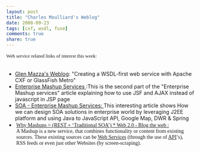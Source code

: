 ```yaml
---
layout: post
title: "Charles Moulliard's Weblog"
date: 2008-09-23
tags: [cxf, wsdl, fuse]
comments: true
share: true
---
```


<div class='post'>
    <div style="border: 1px solid black; margin: 0px; padding: 2px; left: -100px; top: -100px; visibility: hidden; display: none; width: auto; height: auto; position: absolute; background-color: rgb(168, 236, 255); -moz-border-radius-topleft: 5px; -moz-border-radius-topright: 5px; -moz-border-radius-bottomright: 5px; -moz-border-radius-bottomleft: 5px; font-size: 12px; color: rgb(0, 0, 0); text-align: left; z-index: 1410065406;" id="gmbabelFish">
        <div style="border-bottom: 1px dotted black; padding-bottom: 2px; padding-top: 2px;">
            <span title="Close BabelFish" class="gmBabelMousishToolBar" style="cursor: pointer;"></span><span title="Language configuration" class="gmBabelMousishToolBar" style="cursor: pointer;"></span><span style="cursor: pointer;" class="gmBabelMousishToolBar"></span><span style="cursor: pointer;" class="gmBabelMousishToolBar"></span><span style="cursor: copy;" class="gmBabelMousishToolBar" title="Copy result to clipboard"></span><img style="border: medium none ; margin: 0px; cursor: pointer;" title="click to translate" src="data:image/png;base64,iVBORw0KGgoAAAANSUhEUgAAABwAAAAOCAYAAAA8E3wEAAAABmJLR0QA/wD/AP+gvaeTAAAACXBIWXMAAAsTAAALEwEAmpwYAAAAB3RJTUUH1QUUDyoqJjAqRwAAAN1JREFUOMu1lMkVwyAMBYe0JGpCNUFNVk3k4AUwxPGS+ILxkzX8jyTH/Sfu9nrmJ3cXlnMASyWRPwd2d5XlHCBZn1BthcbRAdxTZQDI8k3mQzg11rhF+QZ9jdNOcQib6GFQYJYgCFucSRf6GsLU6wEY5yubTFqF2yq1vRwr3INXdQUWG+je1pELX4ED1wDyRAR0WfuAA9gloITyvsFMIMgYInYRqF6rO9Sqz9qkO5ilyo0o3YBwJ+6vrdQonxWUQllhXeHcb/wabMPkP2n81ocAIoLZrMqn/4y2RwP8DcQ+d6rT9ATiAAAAAElFTkSuQmCC" align="middle"/>
        </div>
        <span></span></div>
    <div style="border: 1px solid black; margin: 0px; padding: 2px; left: -100px; top: -100px; visibility: hidden; display: none; width: auto; height: auto; position: absolute; background-color: rgb(168, 236, 255); -moz-border-radius-topleft: 5px; -moz-border-radius-topright: 5px; -moz-border-radius-bottomright: 5px; -moz-border-radius-bottomleft: 5px; color: rgb(0, 0, 0); text-align: left; z-index: 1410065406;font-size:12px;" id="gmbabelFish">
        <div style="border-bottom: 1px dotted black; padding-bottom: 2px; padding-top: 2px;">
            <span title="Close BabelFish" class="gmBabelMousishToolBar" style="cursor: pointer;"></span><span title="Language configuration" class="gmBabelMousishToolBar" style="cursor: pointer;"></span><span style="cursor: pointer;" class="gmBabelMousishToolBar"></span><span style="cursor: pointer;" class="gmBabelMousishToolBar"></span><span style="cursor: copy;" class="gmBabelMousishToolBar" title="Copy result to clipboard"></span><img style="border: medium none ; margin: 0px; cursor: pointer;" title="click to translate" src="data:image/png;base64,iVBORw0KGgoAAAANSUhEUgAAABwAAAAOCAYAAAA8E3wEAAAABmJLR0QA/wD/AP+gvaeTAAAACXBIWXMAAAsTAAALEwEAmpwYAAAAB3RJTUUH1QUUDyoqJjAqRwAAAN1JREFUOMu1lMkVwyAMBYe0JGpCNUFNVk3k4AUwxPGS+ILxkzX8jyTH/Sfu9nrmJ3cXlnMASyWRPwd2d5XlHCBZn1BthcbRAdxTZQDI8k3mQzg11rhF+QZ9jdNOcQib6GFQYJYgCFucSRf6GsLU6wEY5yubTFqF2yq1vRwr3INXdQUWG+je1pELX4ED1wDyRAR0WfuAA9gloITyvsFMIMgYInYRqF6rO9Sqz9qkO5ilyo0o3YBwJ+6vrdQonxWUQllhXeHcb/wabMPkP2n81ocAIoLZrMqn/4y2RwP8DcQ+d6rT9ATiAAAAAElFTkSuQmCC" align="middle"/>
        </div>
        <span></span></div>
    <div style="border: 1px solid black; margin: 0px; padding: 2px; left: -100px; top: -100px; visibility: hidden; display: none; width: auto; height: auto; position: absolute; background-color: rgb(168, 236, 255); -moz-border-radius-topleft: 5px; -moz-border-radius-topright: 5px; -moz-border-radius-bottomright: 5px; -moz-border-radius-bottomleft: 5px; color: rgb(0, 0, 0); text-align: left; z-index: 1410065406;font-size:12px;" id="gmbabelFish">
        <div style="border-bottom: 1px dotted black; padding-bottom: 2px; padding-top: 2px;">
            <span title="Close BabelFish" class="gmBabelMousishToolBar" style="cursor: pointer;"></span><span title="Language configuration" class="gmBabelMousishToolBar" style="cursor: pointer;"></span><span style="cursor: pointer;" class="gmBabelMousishToolBar"></span><span style="cursor: pointer;" class="gmBabelMousishToolBar"></span><span style="cursor: copy;" class="gmBabelMousishToolBar" title="Copy result to clipboard"></span><img style="border: medium none ; margin: 0px; cursor: pointer;" title="click to translate" src="data:image/png;base64,iVBORw0KGgoAAAANSUhEUgAAABwAAAAOCAYAAAA8E3wEAAAABmJLR0QA/wD/AP+gvaeTAAAACXBIWXMAAAsTAAALEwEAmpwYAAAAB3RJTUUH1QUUDyoqJjAqRwAAAN1JREFUOMu1lMkVwyAMBYe0JGpCNUFNVk3k4AUwxPGS+ILxkzX8jyTH/Sfu9nrmJ3cXlnMASyWRPwd2d5XlHCBZn1BthcbRAdxTZQDI8k3mQzg11rhF+QZ9jdNOcQib6GFQYJYgCFucSRf6GsLU6wEY5yubTFqF2yq1vRwr3INXdQUWG+je1pELX4ED1wDyRAR0WfuAA9gloITyvsFMIMgYInYRqF6rO9Sqz9qkO5ilyo0o3YBwJ+6vrdQonxWUQllhXeHcb/wabMPkP2n81ocAIoLZrMqn/4y2RwP8DcQ+d6rT9ATiAAAAAElFTkSuQmCC" align="middle"/>
        </div>
        <span></span></div>
    <div>
        <span class="Apple-style-span" style=";font-family:verdana;font-size:13;">Web service related links of interest this week:</span><br/>
    </div>
    <div><br/></div>
    <ul>
        <li>
            <a href="http://www.jroller.com/gmazza/date/20080417"><span class="Apple-style-span" style="color: rgb(0, 0, 0);"></span></a><a href="http://www.jroller.com/gmazza/date/20080417">Glen Mazza's Weblog</a>: "Creating a WSDL-first web service with Apache CXF or GlassFish Metro"<br/>
        </li>
        <li>
            <a href="http://java.sys-con.com/node/345638">Enterprise Mashup Services </a>:This is the second part of the "Enterprise Mashup services" article explaining how to use JSF and AJAX instead of javascript in JSP page<br/>
        </li>
        <li>
            <a href="http://soa.sys-con.com/node/325192">SOA - Enterprise Mashup Services: </a>This interesting article shows How we can design SOA solutions in enterprise world by leveraging J2EE platform and using Java to JavaScript API, Google Map, DWR &amp; Spring<br/>
        </li>
        <li><span class="Apple-style-span" style="font-family:'Times New Roman';"><div face="Georgia,serif" size="3" style="border-width: 0px; margin: 0px; padding: 3px; width: auto; font-style: normal; font-variant: normal; font-weight: normal; line-height: normal; font-size-adjust: none; font-stretch: normal; text-align: left;">
            <a href="http://blog.sherifmansour.com/?p=187">Why Mashups = (REST + ‘Traditional SOA’) * Web 2.0 - Blog the web : </a><br/>A Mashup is a new service, that combines functionality or content from existing sources. These existing sources can be
            <span id="apture_prvw2" class="aptureLink"><span class="aptureLinkIcon" style="background-position: 100% -1049px;"></span><a href="http://en.wikipedia.org/wiki/Web%20service" class="aptureLink snap_noshots">Web Services</a></span> (through the use of
            <span id="apture_prvw3" class="aptureLink"><span class="aptureLinkIcon" style="background-position: 100% -1049px;"></span><a href="http://en.wikipedia.org/wiki/API" class="aptureLink snap_noshots">API</a></span>’s), RSS feeds or even just other Websites (by screen-scraping).
        </div></span></li>
    </ul>
    <span class="Apple-style-span" style="font-family:'Times New Roman';"><div face="Georgia,serif" size="3" style="border-width: 0px; margin: 0px; padding: 3px; width: auto; font-style: normal; font-variant: normal; font-weight: normal; line-height: normal; font-size-adjust: none; font-stretch: normal; text-align: left;">
        <a href="http://soa.sys-con.com/node/325192"></a></div><div style="border-width: 0px; margin: 0px; padding: 3px; width: auto; font-family: Georgia,serif; font-style: normal; font-variant: normal; font-weight: normal; font-size: 100%; line-height: normal; font-size-adjust: none; font-stretch: normal; text-align: left;"></div></span><span class="Apple-style-span" style="font-family:'Times New Roman';"><div style="border-width: 0px; margin: 0px; padding: 3px; width: auto; font-family: Georgia,serif; font-style: normal; font-variant: normal; font-weight: normal; font-size: 100%; line-height: normal; font-size-adjust: none; font-stretch: normal; text-align: left;">
    <span class="Apple-style-span" style="font-family:'Times New Roman';"><div style="border-width: 0px; margin: 0px; padding: 3px; width: auto; font-family: Georgia,serif; font-style: normal; font-variant: normal; font-weight: normal; font-size: 100%; line-height: normal; font-size-adjust: none; font-stretch: normal; text-align: left;">
        <br/></div></span></div></span></div>
